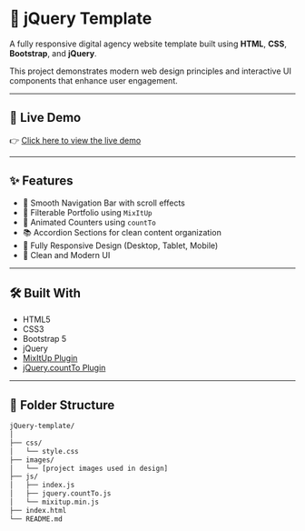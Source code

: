 # 🎨 jQuery Template

A fully responsive digital agency website template built using **HTML**, **CSS**, **Bootstrap**, and **jQuery**.

This project demonstrates modern web design principles and interactive UI components that enhance user engagement.

---

## 🚀 Live Demo

👉 [Click here to view the live demo](https://mordieh.github.io/jQuery-template)  

---

## ✨ Features

- 🧭 Smooth Navigation Bar with scroll effects
- 🎯 Filterable Portfolio using `MixItUp`
- 🧮 Animated Counters using `countTo`
- 📚 Accordion Sections for clean content organization
- 📱 Fully Responsive Design (Desktop, Tablet, Mobile)
- 🎨 Clean and Modern UI

---

## 🛠️ Built With

- HTML5
- CSS3
- Bootstrap 5
- jQuery
- [MixItUp Plugin](https://www.kunkalabs.com/mixitup/)
- [jQuery.countTo Plugin](https://github.com/mhuggins/jquery-countTo)

---

## 📁 Folder Structure

```bash
jQuery-template/
│
├── css/
│   └── style.css
├── images/
│   └── [project images used in design]
├── js/
│   ├── index.js
│   ├── jquery.countTo.js
│   └── mixitup.min.js
├── index.html
└── README.md
